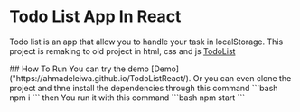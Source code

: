 # Todo List App In React
<p>
Todo list is an app that allow you to handle your task in localStorage. This project is remaking to old project in html, css and js <a href="https://github.com/AhmadEleiwa/TodoList"> TodoList</a>
</p>
## How To Run 
You can try the demo [Demo]("https://ahmadeleiwa.github.io/TodoListReact/).
Or you can even clone the project and thne install the dependencies  through this command 
```bash
npm i 
```
then You  run it with this  command
```bash
npm start
```
